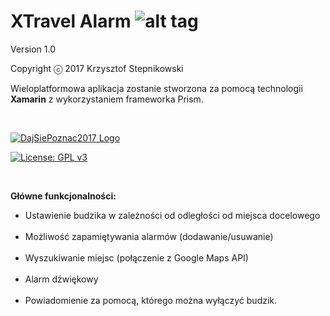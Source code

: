 # <b> XTravel Alarm </b> ![alt tag](https://github.com/krzysztofstepnikowski/XTravelAlarm/blob/master/XTravelAlarm/XTravelAlarm/XTravelAlarm.Droid/Resources/drawable/ic_launcher.png?raw=true) <br />

Version 1.0

Copyright ⓒ 2017 Krzysztof Stepnikowski

Wieloplatformowa aplikacja zostanie stworzona za pomocą technologii <b>Xamarin</b> z wykorzystaniem frameworka Prism. 

<br/>

[![DajSiePoznac2017 Logo](http://uczestnicy.dajsiepoznac.pl/Content/logo/dsp2017-logo.png)](http://dajsiepoznac.pl/)

[![License: GPL v3](https://img.shields.io/badge/License-GPL%20v3-blue.svg)](http://www.gnu.org/licenses/gpl-3.0)

<br />

<b>Główne funkcjonalności: </b>


<ul>
<li>Ustawienie budzika w zależności od odległości od miejsca docelowego</li>
<br/>
<li>Możliwość zapamiętywania alarmów (dodawanie/usuwanie)</li>
<br/>
<li>Wyszukiwanie miejsc (połączenie z Google Maps API)</li>
<br/>
<li>Alarm dźwiękowy</li>
<br/>
<li>Powiadomienie za pomocą, którego można wyłączyć budzik.</li>
</ul>
<br/>
